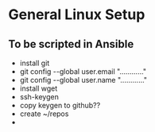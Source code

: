 # General Linux Setup

## To be scripted in Ansible

- install git
- git config --global user.email "............"
- git config --global user.name "............"
- install wget
- ssh-keygen
- copy keygen to github??
- create ~/repos
- 